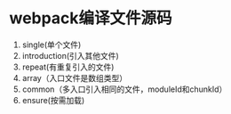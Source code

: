 # webpack编译文件源码

1. single(单个文件)
2. introduction(引入其他文件)
3. repeat(有重复引入的文件)
4. array（入口文件是数组类型）
5. common（多入口引入相同的文件，moduleId和chunkId）
6. ensure(按需加载)
